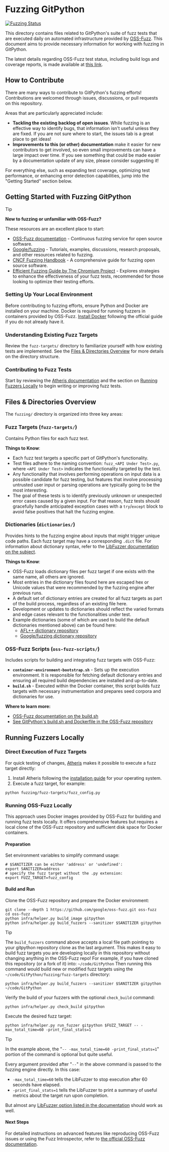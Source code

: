 # Fuzzing GitPython

[![Fuzzing Status](https://oss-fuzz-build-logs.storage.googleapis.com/badges/gitpython.svg)][oss-fuzz-issue-tracker]

This directory contains files related to GitPython's suite of fuzz tests that are executed daily on automated
infrastructure provided by [OSS-Fuzz][oss-fuzz-repo]. This document aims to provide necessary information for working
with fuzzing in GitPython.

The latest details regarding OSS-Fuzz test status, including build logs and coverage reports, is made available
at [this link](https://introspector.oss-fuzz.com/project-profile?project=gitpython).

## How to Contribute

There are many ways to contribute to GitPython's fuzzing efforts! Contributions are welcomed through issues,
discussions, or pull requests on this repository.

Areas that are particularly appreciated include:

- **Tackling the existing backlog of open issues**. While fuzzing is an effective way to identify bugs, that information
  isn't useful unless they are fixed. If you are not sure where to start, the issues tab is a great place to get ideas!
- **Improvements to this (or other) documentation** make it easier for new contributors to get involved, so even small
  improvements can have a large impact over time. If you see something that could be made easier by a documentation
  update of any size, please consider suggesting it!

For everything else, such as expanding test coverage, optimizing test performance, or enhancing error detection
capabilities, jump into the "Getting Started" section below.

## Getting Started with Fuzzing GitPython

> [!TIP]
> **New to fuzzing or unfamiliar with OSS-Fuzz?**
>
> These resources are an excellent place to start:
>
> - [OSS-Fuzz documentation][oss-fuzz-docs] - Continuous fuzzing service for open source software.
> - [Google/fuzzing][google-fuzzing-repo] - Tutorials, examples, discussions, research proposals, and other resources
    related to fuzzing.
> - [CNCF Fuzzing Handbook](https://github.com/cncf/tag-security/blob/main/security-fuzzing-handbook/handbook-fuzzing.pdf) -
    A comprehensive guide for fuzzing open source software.
> - [Efficient Fuzzing Guide by The Chromium Project](https://chromium.googlesource.com/chromium/src/+/main/testing/libfuzzer/efficient_fuzzing.md) -
    Explores strategies to enhance the effectiveness of your fuzz tests, recommended for those looking to optimize their
    testing efforts.

### Setting Up Your Local Environment

Before contributing to fuzzing efforts, ensure Python and Docker are installed on your machine. Docker is required for
running fuzzers in containers provided by OSS-Fuzz. [Install Docker](https://docs.docker.com/get-docker/) following the
official guide if you do not already have it.

### Understanding Existing Fuzz Targets

Review the `fuzz-targets/` directory to familiarize yourself with how existing tests are implemented. See
the [Files & Directories Overview](#files--directories-overview) for more details on the directory structure.

### Contributing to Fuzz Tests

Start by reviewing the [Atheris documentation][atheris-repo] and the section
on [Running Fuzzers Locally](#running-fuzzers-locally) to begin writing or improving fuzz tests.

## Files & Directories Overview

The `fuzzing/` directory is organized into three key areas:

### Fuzz Targets (`fuzz-targets/`)

Contains Python files for each fuzz test.

**Things to Know**:

- Each fuzz test targets a specific part of GitPython's functionality.
- Test files adhere to the naming convention: `fuzz_<API Under Test>.py`, where `<API Under Test>` indicates the
  functionality targeted by the test.
- Any functionality that involves performing operations on input data is a possible candidate for fuzz testing, but
  features that involve processing untrusted user input or parsing operations are typically going to be the most
  interesting.
- The goal of these tests is to identify previously unknown or unexpected error cases caused by a given input. For that
  reason, fuzz tests should gracefully handle anticipated exception cases with a `try`/`except` block to avoid false
  positives that halt the fuzzing engine.

### Dictionaries (`dictionaries/`)

Provides hints to the fuzzing engine about inputs that might trigger unique code paths. Each fuzz target may have a
corresponding `.dict` file. For information about dictionary syntax, refer to
the [LibFuzzer documentation on the subject](https://llvm.org/docs/LibFuzzer.html#dictionaries).

**Things to Know**:

- OSS-Fuzz loads dictionary files per fuzz target if one exists with the same name, all others are ignored.
- Most entries in the dictionary files found here are escaped hex or Unicode values that were recommended by the fuzzing
  engine after previous runs.
- A default set of dictionary entries are created for all fuzz targets as part of the build process, regardless of an
  existing file here.
- Development or updates to dictionaries should reflect the varied formats and edge cases relevant to the
  functionalities under test.
- Example dictionaries (some of which are used to build the default dictionaries mentioned above) can be found here:
  - [AFL++ dictionary repository](https://github.com/AFLplusplus/AFLplusplus/tree/stable/dictionaries#readme)
  - [Google/fuzzing dictionary repository](https://github.com/google/fuzzing/tree/master/dictionaries)

### OSS-Fuzz Scripts (`oss-fuzz-scripts/`)

Includes scripts for building and integrating fuzz targets with OSS-Fuzz:

- **`container-environment-bootstrap.sh`** - Sets up the execution environment. It is responsible for fetching default
  dictionary entries and ensuring all required build dependencies are installed and up-to-date.
- **`build.sh`** - Executed within the Docker container, this script builds fuzz targets with necessary instrumentation
  and prepares seed corpora and dictionaries for use.

**Where to learn more:**

- [OSS-Fuzz documentation on the build.sh](https://google.github.io/oss-fuzz/getting-started/new-project-guide/#buildsh)
- [See GitPython's build.sh and Dockerfile in the OSS-Fuzz repository](https://github.com/google/oss-fuzz/tree/master/projects/gitpython)

## Running Fuzzers Locally

### Direct Execution of Fuzz Targets

For quick testing of changes, [Atheris][atheris-repo] makes it possible to execute a fuzz target directly:

1. Install Atheris following the [installation guide][atheris-repo] for your operating system.
2. Execute a fuzz target, for example:

```shell
python fuzzing/fuzz-targets/fuzz_config.py
```

### Running OSS-Fuzz Locally

This approach uses Docker images provided by OSS-Fuzz for building and running fuzz tests locally. It offers
comprehensive features but requires a local clone of the OSS-Fuzz repository and sufficient disk space for Docker
containers.

#### Preparation

Set environment variables to simplify command usage:

```shell
# $SANITIZER can be either 'address' or 'undefined':
export SANITIZER=address
# specify the fuzz target without the .py extension:
export FUZZ_TARGET=fuzz_config
```

#### Build and Run

Clone the OSS-Fuzz repository and prepare the Docker environment:

```shell
git clone --depth 1 https://github.com/google/oss-fuzz.git oss-fuzz
cd oss-fuzz
python infra/helper.py build_image gitpython
python infra/helper.py build_fuzzers --sanitizer $SANITIZER gitpython
```

> [!TIP]
> The `build_fuzzers` command above accepts a local file path pointing to your gitpython repository clone as the last
> argument.
> This makes it easy to build fuzz targets you are developing locally in this repository without changing anything in
> the OSS-Fuzz repo!
> For example, if you have cloned this repository (or a fork of it) into: `~/code/GitPython`
> Then running this command would build new or modified fuzz targets using the `~/code/GitPython/fuzzing/fuzz-targets`
> directory:
> ```shell
> python infra/helper.py build_fuzzers --sanitizer $SANITIZER gitpython ~/code/GitPython
> ```


Verify the build of your fuzzers with the optional `check_build` command:

```shell
python infra/helper.py check_build gitpython
```

Execute the desired fuzz target:

```shell
python infra/helper.py run_fuzzer gitpython $FUZZ_TARGET -- -max_total_time=60 -print_final_stats=1
```

> [!TIP]
> In the example above, the "`-- -max_total_time=60 -print_final_stats=1`" portion of the command is optional but quite
> useful.
>
> Every argument provided after "`--`" in the above command is passed to the fuzzing engine directly. In this case:
> - `-max_total_time=60` tells the LibFuzzer to stop execution after 60 seconds have elapsed.
> - `-print_final_stats=1` tells the LibFuzzer to print a summary of useful metrics about the target run upon
    completion.
>
> But almost any [LibFuzzer option listed in the documentation](https://llvm.org/docs/LibFuzzer.html#options) should
> work as well.

#### Next Steps

For detailed instructions on advanced features like reproducing OSS-Fuzz issues or using the Fuzz Introspector, refer
to [the official OSS-Fuzz documentation][oss-fuzz-docs].

[oss-fuzz-repo]: https://github.com/google/oss-fuzz

[oss-fuzz-docs]: https://google.github.io/oss-fuzz

[oss-fuzz-issue-tracker]: https://bugs.chromium.org/p/oss-fuzz/issues/list?sort=-opened&can=1&q=proj:gitpython

[google-fuzzing-repo]: https://github.com/google/fuzzing

[atheris-repo]: https://github.com/google/atheris
